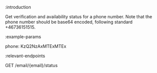 :introduction

Get verification and availability status for a phone number. Note that the
phone number should be base64 encoded, following standard +46736151515.

:example-params

phone: KzQ2NzAxMTExMTEx

:relevant-endpoints

GET /email/{email}/status
